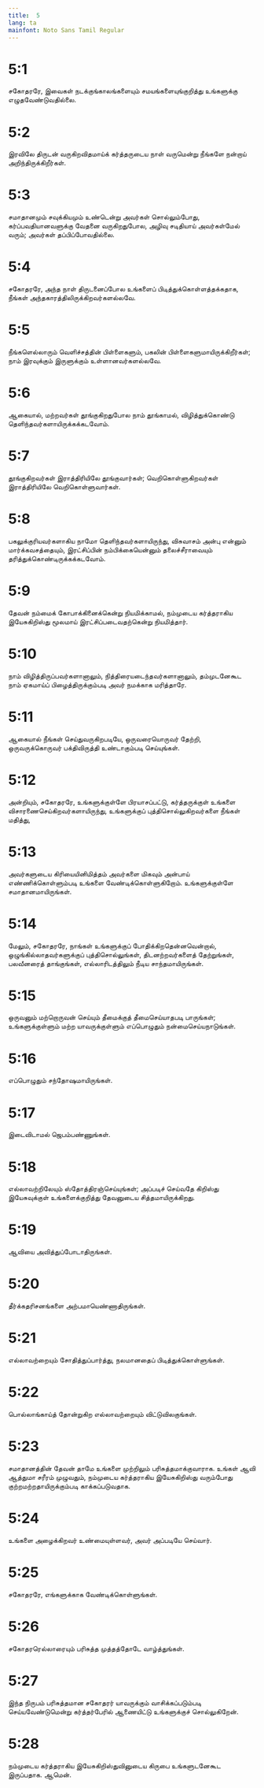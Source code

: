 ```yaml
---
title:  5
lang: ta
mainfont: Noto Sans Tamil Regular
---
```


#  5:1

சகோதரரே, இவைகள் நடக்குங்காலங்களையும் சமயங்களையுங்குறித்து உங்களுக்கு எழுதவேண்டுவதில்லை.

#  5:2

இரவிலே திருடன் வருகிறவிதமாய்க் கர்த்தருடைய நாள் வருமென்று நீங்களே நன்றாய் அறிந்திருக்கிறீர்கள்.

#  5:3

சமாதானமும் சவுக்கியமும் உண்டென்று அவர்கள் சொல்லும்போது, கர்ப்பவதியானவளுக்கு வேதனை வருகிறதுபோல, அழிவு சடிதியாய் அவர்கள்மேல் வரும்; அவர்கள் தப்பிப்போவதில்லை.

#  5:4

சகோதரரே, அந்த நாள் திருடனைப்போல உங்களைப் பிடித்துக்கொள்ளத்தக்கதாக, நீங்கள் அந்தகாரத்திலிருக்கிறவர்களல்லவே.

#  5:5

நீங்களெல்லாரும் வெளிச்சத்தின் பிள்ளைகளும், பகலின் பிள்ளைகளுமாயிருக்கிறீர்கள்; நாம் இரவுக்கும் இருளுக்கும் உள்ளானவர்களல்லவே.

#  5:6

ஆகையால், மற்றவர்கள் தூங்குகிறதுபோல நாம் தூங்காமல், விழித்துக்கொண்டு தெளிந்தவர்களாயிருக்கக்கடவோம்.

#  5:7

தூங்குகிறவர்கள் இராத்திரியிலே தூங்குவார்கள்; வெறிகொள்ளுகிறவர்கள் இராத்திரியிலே வெறிகொள்ளுவார்கள்.

#  5:8

பகலுக்குரியவர்களாகிய நாமோ தெளிந்தவர்களாயிருந்து, விசுவாசம் அன்பு என்னும் மார்க்கவசத்தையும், இரட்சிப்பின் நம்பிக்கையென்னும் தலைச்சீராவையும் தரித்துக்கொண்டிருக்கக்கடவோம்.

#  5:9

தேவன் நம்மைக் கோபாக்கினைக்கென்று நியமிக்காமல், நம்முடைய கர்த்தராகிய இயேசுகிறிஸ்து மூலமாய் இரட்சிப்படைவதற்கென்று நியமித்தார்.

#  5:10

நாம் விழித்திருப்பவர்களானாலும், நித்திரையடைந்தவர்களானாலும், தம்முடனேகூட நாம் ஏகமாய்ப் பிழைத்திருக்கும்படி அவர் நமக்காக மரித்தாரே.

#  5:11

ஆகையால் நீங்கள் செய்துவருகிறபடியே, ஒருவரையொருவர் தேற்றி, ஒருவருக்கொருவர் பக்திவிருத்தி உண்டாகும்படி செய்யுங்கள்.

#  5:12

அன்றியும், சகோதரரே, உங்களுக்குள்ளே பிரயாசப்பட்டு, கர்த்தருக்குள் உங்களை விசாரணைசெய்கிறவர்களாயிருந்து, உங்களுக்குப் புத்திசொல்லுகிறவர்களை நீங்கள் மதித்து,

#  5:13

அவர்களுடைய கிரியையினிமித்தம் அவர்களை மிகவும் அன்பாய் எண்ணிக்கொள்ளும்படி உங்களை வேண்டிக்கொள்ளுகிறோம். உங்களுக்குள்ளே சமாதானமாயிருங்கள்.

#  5:14

மேலும், சகோதரரே, நாங்கள் உங்களுக்குப் போதிக்கிறதென்னவென்றால், ஒழுங்கில்லாதவர்களுக்குப் புத்திசொல்லுங்கள், திடனற்றவர்களைத் தேற்றுங்கள், பலவீனரைத் தாங்குங்கள், எல்லாரிடத்திலும் நீடிய சாந்தமாயிருங்கள்.

#  5:15

ஒருவனும் மற்றொருவன் செய்யும் தீமைக்குத் தீமைசெய்யாதபடி பாருங்கள்; உங்களுக்குள்ளும் மற்ற யாவருக்குள்ளும் எப்பொழுதும் நன்மைசெய்யநாடுங்கள்.

#  5:16

எப்பொழுதும் சந்தோஷமாயிருங்கள்.

#  5:17

இடைவிடாமல் ஜெபம்பண்ணுங்கள்.

#  5:18

எல்லாவற்றிலேயும் ஸ்தோத்திரஞ்செய்யுங்கள்; அப்படிச் செய்வதே கிறிஸ்து இயேசுவுக்குள் உங்களைக்குறித்து தேவனுடைய சித்தமாயிருக்கிறது.

#  5:19

ஆவியை அவித்துப்போடாதிருங்கள்.

#  5:20

தீர்க்கதரிசனங்களை அற்பமாயெண்ணாதிருங்கள்.

#  5:21

எல்லாவற்றையும் சோதித்துப்பார்த்து, நலமானதைப் பிடித்துக்கொள்ளுங்கள்.

#  5:22

பொல்லாங்காய்த் தோன்றுகிற எல்லாவற்றையும் விட்டுவிலகுங்கள்.

#  5:23

சமாதானத்தின் தேவன் தாமே உங்களை முற்றிலும் பரிசுத்தமாக்குவாராக. உங்கள் ஆவி ஆத்துமா சரீரம் முழுவதும், நம்முடைய கர்த்தராகிய இயேசுகிறிஸ்து வரும்போது குற்றமற்றதாயிருக்கும்படி காக்கப்படுவதாக.

#  5:24

உங்களை அழைக்கிறவர் உண்மையுள்ளவர், அவர் அப்படியே செய்வார்.

#  5:25

சகோதரரே, எங்களுக்காக வேண்டிக்கொள்ளுங்கள்.

#  5:26

சகோதரரெல்லாரையும் பரிசுத்த முத்தத்தோடே வாழ்த்துங்கள்.

#  5:27

இந்த நிருபம் பரிசுத்தமான சகோதரர் யாவருக்கும் வாசிக்கப்படும்படி செய்யவேண்டுமென்று கர்த்தர்பேரில் ஆணையிட்டு உங்களுக்குச் சொல்லுகிறேன்.

#  5:28

நம்முடைய கர்த்தராகிய இயேசுகிறிஸ்துவினுடைய கிருபை உங்களுடனேகூட இருப்பதாக. ஆமென்.

